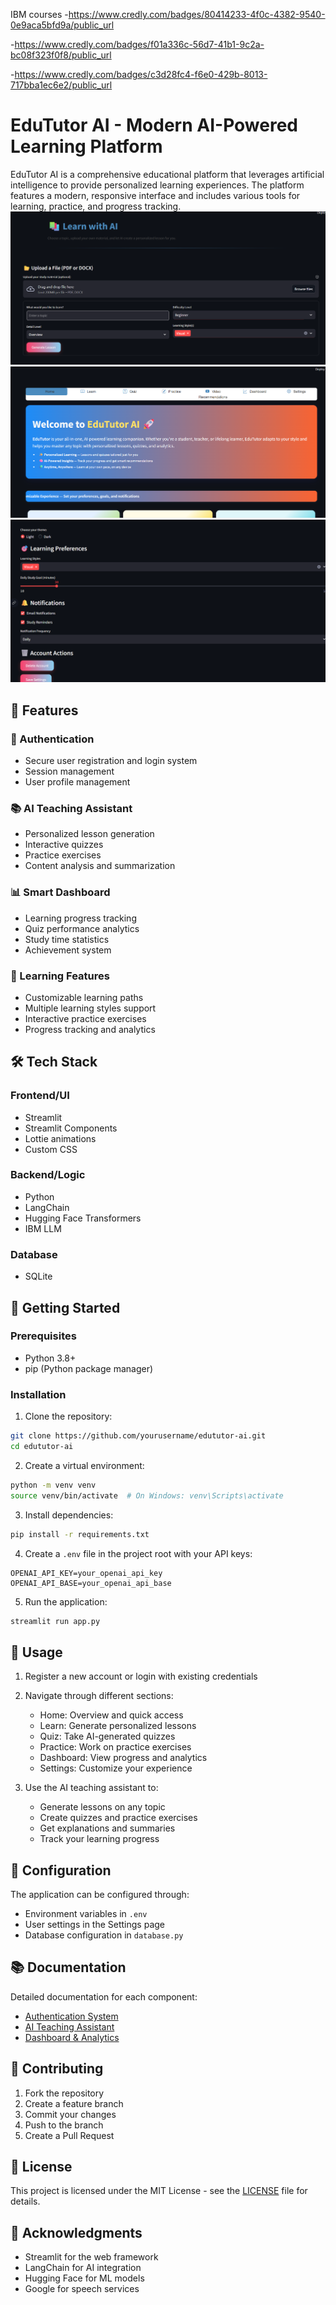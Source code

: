  IBM courses
-https://www.credly.com/badges/80414233-4f0c-4382-9540-0e9aca5bfd9a/public_url

-https://www.credly.com/badges/f01a336c-56d7-41b1-9c2a-bc08f323f0f8/public_url

-https://www.credly.com/badges/c3d28fc4-f6e0-429b-8013-717bba1ec6e2/public_url

# EduTutor AI - Modern AI-Powered Learning Platform

EduTutor AI is a comprehensive educational platform that leverages artificial intelligence to provide personalized learning experiences. The platform features a modern, responsive interface and includes various tools for learning, practice, and progress tracking.
![image alt](https://github.com/Ujwal11-2003/EduTutor-AI/blob/main/2.png)
![image alt](https://github.com/Ujwal11-2003/EduTutor-AI/blob/main/1.png)
![image alt](https://github.com/Ujwal11-2003/EduTutor-AI/blob/main/3.png)

## 🌟 Features

### 🔐 Authentication
- Secure user registration and login system
- Session management
- User profile management

### 📚 AI Teaching Assistant
- Personalized lesson generation
- Interactive quizzes
- Practice exercises
- Content analysis and summarization

### 📊 Smart Dashboard
- Learning progress tracking
- Quiz performance analytics
- Study time statistics
- Achievement system

### 🎯 Learning Features
- Customizable learning paths
- Multiple learning styles support
- Interactive practice exercises
- Progress tracking and analytics

## 🛠️ Tech Stack

### Frontend/UI
- Streamlit
- Streamlit Components
- Lottie animations
- Custom CSS

### Backend/Logic
- Python
- LangChain
- Hugging Face Transformers
- IBM LLM

### Database
- SQLite

## 🚀 Getting Started

### Prerequisites
- Python 3.8+
- pip (Python package manager)

### Installation

1. Clone the repository:
```bash
git clone https://github.com/yourusername/edututor-ai.git
cd edututor-ai
```

2. Create a virtual environment:
```bash
python -m venv venv
source venv/bin/activate  # On Windows: venv\Scripts\activate
```

3. Install dependencies:
```bash
pip install -r requirements.txt
```

4. Create a `.env` file in the project root with your API keys:
```
OPENAI_API_KEY=your_openai_api_key
OPENAI_API_BASE=your_openai_api_base
```

5. Run the application:
```bash
streamlit run app.py
```

## 📝 Usage

1. Register a new account or login with existing credentials
2. Navigate through different sections:
   - Home: Overview and quick access
   - Learn: Generate personalized lessons
   - Quiz: Take AI-generated quizzes
   - Practice: Work on practice exercises
   - Dashboard: View progress and analytics
   - Settings: Customize your experience

3. Use the AI teaching assistant to:
   - Generate lessons on any topic
   - Create quizzes and practice exercises
   - Get explanations and summaries
   - Track your learning progress

## 🔧 Configuration

The application can be configured through:
- Environment variables in `.env`
- User settings in the Settings page
- Database configuration in `database.py`

## 📚 Documentation

Detailed documentation for each component:
- [Authentication System](docs/auth.md)
- [AI Teaching Assistant](docs/ai_teaching.md)
- [Dashboard & Analytics](docs/dashboard.md)

## 🤝 Contributing

1. Fork the repository
2. Create a feature branch
3. Commit your changes
4. Push to the branch
5. Create a Pull Request

## 📄 License

This project is licensed under the MIT License - see the [LICENSE](LICENSE) file for details.

## 🙏 Acknowledgments

- Streamlit for the web framework
- LangChain for AI integration
- Hugging Face for ML models
- Google for speech services 
